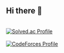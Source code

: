 ## Hi there 👋

<!--
**sasasa6391/sasasa6391** is a ✨ _special_ ✨ repository because its `README.md` (this file) appears on your GitHub profile.

Here are some ideas to get you started:

- 🔭 I’m currently working on ...
- 🌱 I’m currently learning ...
- 👯 I’m looking to collaborate on ...
- 🤔 I’m looking for help with ...
- 💬 Ask me about ...
- 📫 How to reach me: ...
- 😄 Pronouns: ...
- ⚡ Fun fact: ...
-->

<br>[![Solved.ac Profile](http://mazassumnida.wtf/api/v2/generate_badge?boj=201812106)](https://solved.ac/201812106/)</br>
<br>[![CodeForces Profile](https://cf.leed.at?id=Allz)](https://codeforces.com/profile/Allz)</br>

